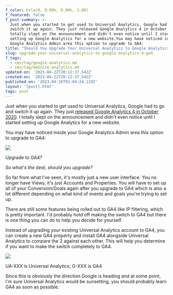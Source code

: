 ```yaml
---
f_color: hsla(0, 0.00%, 0.00%, 1.00)
f_featured: false
f_post-summary: >-
  Just when you started to get used to Universal Analytics, Google had to go and
  switch it up again. They just released Google Analytics 4 in October 2020. I
  totally slept on the announcement and didn't even notice until I started
  setting up Google Analytics for a new website.You may have noticed inside your
  Google Analytics Admin area this option to upgrade to GA4:
title: "Should You Upgrade Your Universal Analytics to Google Analytics 4\_(GA4)?"
slug: upgrade-your-universal-analytics-to-google-analytics-4-ga4
f_tags:
  - cms/tag/google-analytics.md
  - cms/tag/website-analytics.md
updated-on: '2023-04-22T20:12:37.542Z'
created-on: '2023-04-22T20:12:37.542Z'
published-on: '2023-04-26T03:04:24.119Z'
layout: '[post].html'
tags: post
---
```


Just when you started to get used to Universal Analytics, Google had to go and switch it up again. They just [released Google Analytics 4 in October 2020](https://www.blog.google/products/marketingplatform/analytics/new_google_analytics/?ref=freak.marketing). I totally slept on the announcement and didn't even notice until I started setting up Google Analytics for a new website.

You may have noticed inside your Google Analytics Admin area this option to upgrade to GA4:

![](https://uploads-ssl.webflow.com/643ef3037ed557253b9bbcfe/64443f88d7bf29ca5992eaa9_ga4.jpeg)

Upgrade to GA4?

_So what's the deal, should you upgrade?_

So far from what I've seen, it's mostly just a new user interface. You no longer have Views, it's just Accounts and Properties. You will have to set up all of your Conversion/Goals again after you upgrade to GA4 which is also a lot different depending on what kind of events and goals you're trying to set up.

There are still some features being rolled out to GA4 like IP filtering, which is pretty important. I'd probably hold off making the switch to GA4 but there is one thing you can do to help you decide for yourself.

Instead of upgrading your existing Universal Analytics account to GA4, you can create a new GA4 property and install GA4 alongside Universal Analytics to compare the 2 against each other. This will help you determine if you want to make the switch completely to GA4.

![](https://uploads-ssl.webflow.com/643ef3037ed557253b9bbcfe/64443f885751d76ef83db639_gtagua.jpeg)

UA-XXX is Universal Analytics; G-XXX is GA4

Since this is obviously the direction Google is heading and at some point, I'm sure Universal Analytics would be sunsetting, you should probably learn GA4 as soon as possible.

‍
